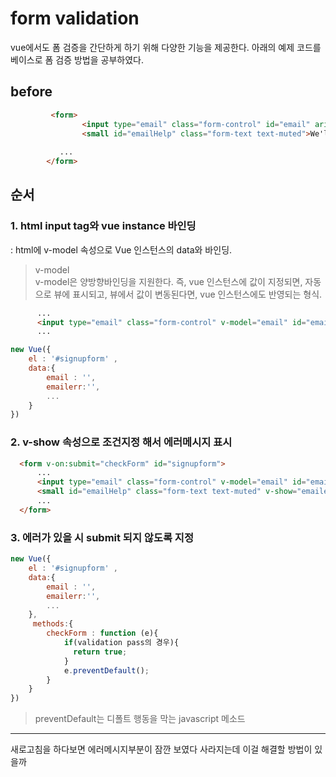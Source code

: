 # form validation
vue에서도 폼 검증을 간단하게 하기 위해 다양한 기능을 제공한다. 아래의 예제 코드를 베이스로 폼 검증 방법을 공부하였다. 
## before
```html
         <form>
                <input type="email" class="form-control" id="email" aria-describedby="emailHelp" placeholder="Enter email">
                <small id="emailHelp" class="form-text text-muted">We'll never share your email with anyone else.</small>
         
           ...
        </form>
```
## 순서
### 1. html input tag와 vue instance 바인딩
: html에 v-model 속성으로 Vue 인스턴스의 data와 바인딩.
> v-model </br>
> v-model은 양방향바인딩을 지원한다. 즉, vue 인스턴스에 값이 지정되면, 자동으로 뷰에 표시되고, 뷰에서 값이 변동된다면, vue 인스턴스에도 반영되는 형식.
```html
      ...
      <input type="email" class="form-control" v-model="email" id="email" aria-describedby="emailHelp" placeholder="Enter email">
      ...
```
```javascript
new Vue({
    el : '#signupform' ,
    data:{
        email : '',
        emailerr:'',
        ...
    }
})
```
### 2. v-show 속성으로 조건지정 해서 에러메시지 표시
```html
  <form v-on:submit="checkForm" id="signupform">
      ...
      <input type="email" class="form-control" v-model="email" id="email" aria-describedby="emailHelp" placeholder="Enter email">
      <small id="emailHelp" class="form-text text-muted" v-show="emailerr">the e-mail field is required.</small>
      ...
  </form>
```
### 3. 에러가 있을 시 submit 되지 않도록 지정
```javascript
new Vue({
    el : '#signupform' ,
    data:{
        email : '',
        emailerr:'',
        ...
    },
     methods:{
        checkForm : function (e){
            if(validation pass의 경우){
              return true;
            }
            e.preventDefault();
        }
    }
})

```

> preventDefault는 디폴트 행동을 막는 javascript 메소드

---
새로고침을 하다보면 에러메시지부분이 잠깐 보였다 사라지는데 이걸 해결할 방법이 있을까
